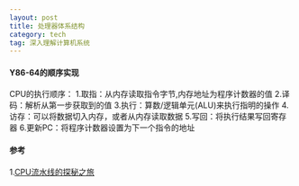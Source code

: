 ```yaml
---
layout: post
title: 处理器体系结构
category: tech
tag: 深入理解计算机系统
---
```


#### Y86-64的顺序实现
CPU的执行顺序：
1.取指：从内存读取指令字节,内存地址为程序计数器的值
2.译码：解析从第一步获取到的值
3.执行：算数/逻辑单元(ALU)来执行指明的操作
4.访存：可以将数据切入内存，或者从内存读取数据
5.写回：将执行结果写回寄存器
6.更新PC：将程序计数器设置为下一个指令的地址


#### 参考
1.[CPU流水线的探秘之旅](http://blog.jobbole.com/40844/)